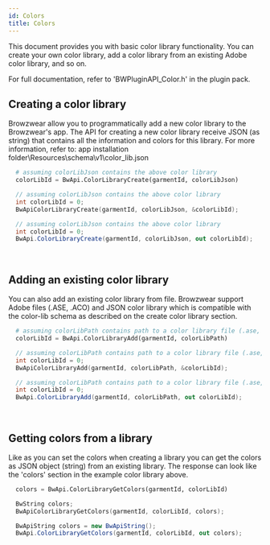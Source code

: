 ```yaml
---
id: Colors
title: Colors
---
```


This document provides you with  basic color library functionality. You can create your own color library, add a color library from an existing Adobe color library, and so on.

For full documentation, refer to 'BWPluginAPI_Color.h' in the plugin pack.

## Creating a color library
Browzwear allow you to programmatically add a new color library to the Browzwear's app.
The API for creating a new color library receive JSON (as string) that contains all the information and colors for this library. For more information, refer to: app installation folder\Resources\schema\v1\color_lib.json
<!--DOCUSAURUS_CODE_TABS-->

<!--Python-->

```python
  # assuming colorLibJson contains the above color library
  colorLibId = BwApi.ColorLibraryCreate(garmentId, colorLibJson)
```
<!--C++-->
```cpp
  // assuming colorLibJson contains the above color library
  int colorLibId = 0;
  BwApiColorLibraryCreate(garmentId, colorLibJson, &colorLibId);
```
<!--C#-->
```csharp
  // assuming colorLibJson contains the above color library
  int colorLibId = 0;
  BwApi.ColorLibraryCreate(garmentId, colorLibJson, out colorLibId);
```
<!--END_DOCUSAURUS_CODE_TABS-->

<br/>

## Adding an existing color library
You can also add an existing color library from file. Browzwear support Adobe files (.ASE, .ACO) and JSON color library which is compatible with the color-lib schema as described on the create color library section.
<!--DOCUSAURUS_CODE_TABS-->

<!--Python-->


```python
  # assuming colorLibPath contains path to a color library file (.ase, .aco or .json).
  colorLibId = BwApi.ColorLibraryAdd(garmentId, colorLibPath)
```
<!--C++-->
```cpp
  // assuming colorLibPath contains path to a color library file (.ase, .aco or .json).
  int colorLibId = 0;
  BwApiColorLibraryAdd(garmentId, colorLibPath, &colorLibId);
```
<!--C#-->
```csharp
  // assuming colorLibPath contains path to a color library file (.ase, .aco or .json).
  int colorLibId = 0;
  BwApi.ColorLibraryAdd(garmentId, colorLibPath, out colorLibId);
```
<!--END_DOCUSAURUS_CODE_TABS-->
<br/>

## Getting colors from a library
Like as you can set the colors when creating a library you can get the colors as JSON object (string) from an existing library. The response can look like the 'colors' section in the example color library above.
<!--DOCUSAURUS_CODE_TABS-->

<!--Python-->
```python
  colors = BwApi.ColorLibraryGetColors(garmentId, colorLibId)
```
<!--C++-->
```cpp
  BwString colors;
  BwApiColorLibraryGetColors(garmentId, colorLibId, colors);
```
<!--C#-->
```csharp
  BwApiString colors = new BwApiString();
  BwApi.ColorLibraryGetColors(garmentId, colorLibId, out colors);
```
<!--END_DOCUSAURUS_CODE_TABS-->
<br/>
